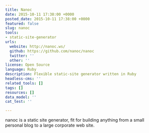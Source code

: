 ```yaml
---
title: Nanoc
date: 2015-10-11 17:38:00 +0000
posted_date: 2015-10-11 17:38:00 +0000
featured: false
slug: nanoc
tools:
- static-site-generator
urls:
  website: http://nanoc.ws/
  github: https://github.com/nanoc/nanoc
  twitter: ''
  other: ''
license: Open Source
language: Ruby
description: Flexible static-site generator written in Ruby
headless-cms: ''
related_tools: []
tags: []
resources: []
data_model: ''
cat_test: ''

---
```

nanoc is a static site generator, fit for building anything from a small personal blog to a large corporate web site.




